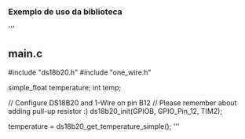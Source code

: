 ### Exemplo de uso da biblioteca

'''
## main.c

#include "ds18b20.h"
#include "one_wire.h"


simple_float temperature;
int temp;


// Configure DS18B20 and 1-Wire on pin B12
// Please remember about adding pull-up resistor :)
ds18b20_init(GPIOB, GPIO_Pin_12, TIM2);

temperature = ds18b20_get_temperature_simple();
'''